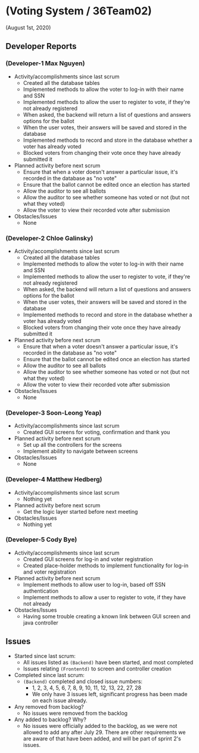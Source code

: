 #   (Voting System / 36Team02)

(August 1st, 2020)

##  Developer Reports

###  (Developer-1 Max Nguyen)

-   Activity/accomplishments since last scrum
    -   Created all the database tables
    -   Implemented methods to allow the voter to log-in with their name and SSN
    -   Implemented methods to allow the user to register to vote, if they're not
    already registered
    -   When asked, the backend will return a list of questions and answers options
    for the ballot
    -   When the user votes, their answers will be saved and stored in the database
    -   Implemented methods to record and store in the database whether a voter has
    already voted
    -   Blocked voters from changing their vote once they have already submitted it
-   Planned activity before next scrum
    -   Ensure that when a voter doesn't answer a particular issue, it's recorded in the
    database as "no vote"
    -   Ensure that the ballot cannot be edited once an election has started
    -   Allow the auditor to see all ballots
    -   Allow the auditor to see whether someone has voted or not (but not what they voted)
    -   Allow the voter to view their recorded vote after submission
-   Obstacles/Issues
    -   None

###  (Developer-2 Chloe Galinsky)

-   Activity/accomplishments since last scrum
    -   Created all the database tables
    -   Implemented methods to allow the voter to log-in with their name and SSN
    -   Implemented methods to allow the user to register to vote, if they're not
    already registered
    -   When asked, the backend will return a list of questions and answers options
    for the ballot
    -   When the user votes, their answers will be saved and stored in the database
    -   Implemented methods to record and store in the database whether a voter has
    already voted
    -   Blocked voters from changing their vote once they have already submitted it
-   Planned activity before next scrum
    -   Ensure that when a voter doesn't answer a particular issue, it's recorded in the
    database as "no vote"
    -   Ensure that the ballot cannot be edited once an election has started
    -   Allow the auditor to see all ballots
    -   Allow the auditor to see whether someone has voted or not (but not what they voted)
    -   Allow the voter to view their recorded vote after submission
-   Obstacles/Issues
    -   None

###  (Developer-3 Soon-Leong Yeap)

-   Activity/accomplishments since last scrum
    -   Created GUI screens for voting, confirmation and thank you
-   Planned activity before next scrum
    -   Set up all the controllers for the screens
    -   Implement ability to navigate between screens
-   Obstacles/Issues
    -   None

###  (Developer-4 Matthew Hedberg)

-   Activity/accomplishments since last scrum
    -   Nothing yet
-   Planned activity before next scrum
    -   Get the logic layer started before next meeting
-   Obstacles/Issues
    -   Nothing yet

###  (Developer-5 Cody Bye)

-   Activity/accomplishments since last scrum
    -   Created GUI screens for log-in and voter registration
    -   Created place-holder methods to implement functionality for log-in
    and voter registration
-   Planned activity before next scrum
    -   Implement methods to allow user to log-in, based off SSN authentication
    -   Implement methods to allow a user to register to vote, if they have not already
-   Obstacles/Issues
    -   Having some trouble creating a known link between GUI screen and java controller

##  Issues

-   Started since last scrum:
    -   All issues listed as `(Backend)` have been started, and most completed
    -   Issues relating `(Frontentd)` to screen and controller creation
-   Completed since last scrum:
    -   `(Backend)` completed and closed issue numbers:
        -   1, 2, 3, 4, 5, 6, 7, 8, 9, 10, 11, 12, 13, 22, 27, 28
        -   We only have 3 issues left, significant progress has been made on
        each issue already.
-   Any removed from backlog?
    - No issues were removed from the backlog
-   Any added to backlog? Why?
    - No issues were officially added to the backlog, as we were not allowed
    to add any after July 29. There are other requirements we are aware of that have
    been added, and will be part of sprint 2's issues.
